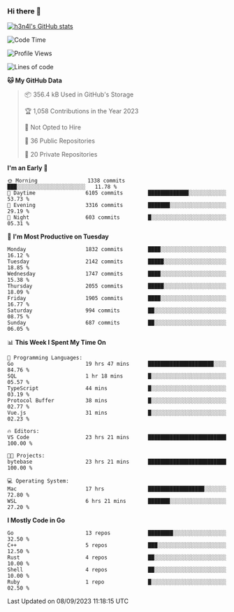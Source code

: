 ### Hi there 👋

[![h3n4l's GitHub stats](https://github-readme-stats.vercel.app/api?username=h3n4l&count_private=true&show_icons=true&theme=radical)](https://github.com/h3n4l/github-readme-stats)

<!--START_SECTION:waka-->
![Code Time](http://img.shields.io/badge/Code%20Time-1%2C576%20hrs%2011%20mins-blue)

![Profile Views](http://img.shields.io/badge/Profile%20Views-13-blue)

![Lines of code](https://img.shields.io/badge/From%20Hello%20World%20I%27ve%20Written-3.2%20million%20lines%20of%20code-blue)

**🐱 My GitHub Data** 

> 📦 356.4 kB Used in GitHub's Storage 
 > 
> 🏆 1,058 Contributions in the Year 2023
 > 
> 🚫 Not Opted to Hire
 > 
> 📜 36 Public Repositories 
 > 
> 🔑 20 Private Repositories 
 > 
**I'm an Early 🐤** 

```text
🌞 Morning                1338 commits        ███░░░░░░░░░░░░░░░░░░░░░░   11.78 % 
🌆 Daytime                6105 commits        █████████████░░░░░░░░░░░░   53.73 % 
🌃 Evening                3316 commits        ███████░░░░░░░░░░░░░░░░░░   29.19 % 
🌙 Night                  603 commits         █░░░░░░░░░░░░░░░░░░░░░░░░   05.31 % 
```
📅 **I'm Most Productive on Tuesday** 

```text
Monday                   1832 commits        ████░░░░░░░░░░░░░░░░░░░░░   16.12 % 
Tuesday                  2142 commits        █████░░░░░░░░░░░░░░░░░░░░   18.85 % 
Wednesday                1747 commits        ████░░░░░░░░░░░░░░░░░░░░░   15.38 % 
Thursday                 2055 commits        █████░░░░░░░░░░░░░░░░░░░░   18.09 % 
Friday                   1905 commits        ████░░░░░░░░░░░░░░░░░░░░░   16.77 % 
Saturday                 994 commits         ██░░░░░░░░░░░░░░░░░░░░░░░   08.75 % 
Sunday                   687 commits         ██░░░░░░░░░░░░░░░░░░░░░░░   06.05 % 
```


📊 **This Week I Spent My Time On** 

```text
💬 Programming Languages: 
Go                       19 hrs 47 mins      █████████████████████░░░░   84.76 % 
SQL                      1 hr 18 mins        █░░░░░░░░░░░░░░░░░░░░░░░░   05.57 % 
TypeScript               44 mins             █░░░░░░░░░░░░░░░░░░░░░░░░   03.19 % 
Protocol Buffer          38 mins             █░░░░░░░░░░░░░░░░░░░░░░░░   02.77 % 
Vue.js                   31 mins             █░░░░░░░░░░░░░░░░░░░░░░░░   02.23 % 

🔥 Editors: 
VS Code                  23 hrs 21 mins      █████████████████████████   100.00 % 

🐱‍💻 Projects: 
bytebase                 23 hrs 21 mins      █████████████████████████   100.00 % 

💻 Operating System: 
Mac                      17 hrs              ██████████████████░░░░░░░   72.80 % 
WSL                      6 hrs 21 mins       ███████░░░░░░░░░░░░░░░░░░   27.20 % 
```

**I Mostly Code in Go** 

```text
Go                       13 repos            ████████░░░░░░░░░░░░░░░░░   32.50 % 
C++                      5 repos             ███░░░░░░░░░░░░░░░░░░░░░░   12.50 % 
Rust                     4 repos             ██░░░░░░░░░░░░░░░░░░░░░░░   10.00 % 
Shell                    4 repos             ██░░░░░░░░░░░░░░░░░░░░░░░   10.00 % 
Ruby                     1 repo              █░░░░░░░░░░░░░░░░░░░░░░░░   02.50 % 
```




 Last Updated on 08/09/2023 11:18:15 UTC
<!--END_SECTION:waka-->

